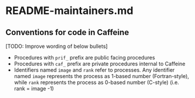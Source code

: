 README-maintainers.md
========

Conventions for code in Caffeine
-------------
[TODO: Improve wording of below bullets]
* Procedures with `prif_` prefix are public facing procedures
* Procedures with `caf_` prefix are private procedures internal to Caffeine
* Identifiers named `image` and `rank` refer to processes. Any identifier named `image` represents
the process as 1-based number (Fortran-style), while `rank` represents the process as 0-based
number (C-style) (i.e. rank = image -1)
